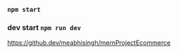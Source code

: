 <!--  -->
### `npm start`
### dev start `npm run dev`

<!-- Project URL -->

https://github.dev/meabhisingh/mernProjectEcommerce

<!-- 3:25:34 -->
